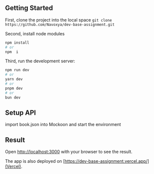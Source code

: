 ## Getting Started

First, clone the project into the local space
`git clone https://github.com/Navoxya/dev-base-assignment.git`

Second, install node modules

```bash
npm install
# or
npm  i
```

Third, run the development server:

```bash
npm run dev
# or
yarn dev
# or
pnpm dev
# or
bun dev
```

## Setup API

import book.json into Mockoon and start the environment

## Result

Open [http://localhost:3000](http://localhost:3000) with your browser to see the result.

The app is also deployed on [https://dev-base-assignment.vercel.app/](Vercel).



